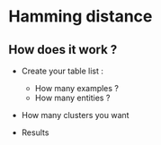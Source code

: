 # Hamming distance

## How does it work ?

- Create your table list :
  - How many examples ?
  - How many entities ?
  
- How many clusters you want
- Results

